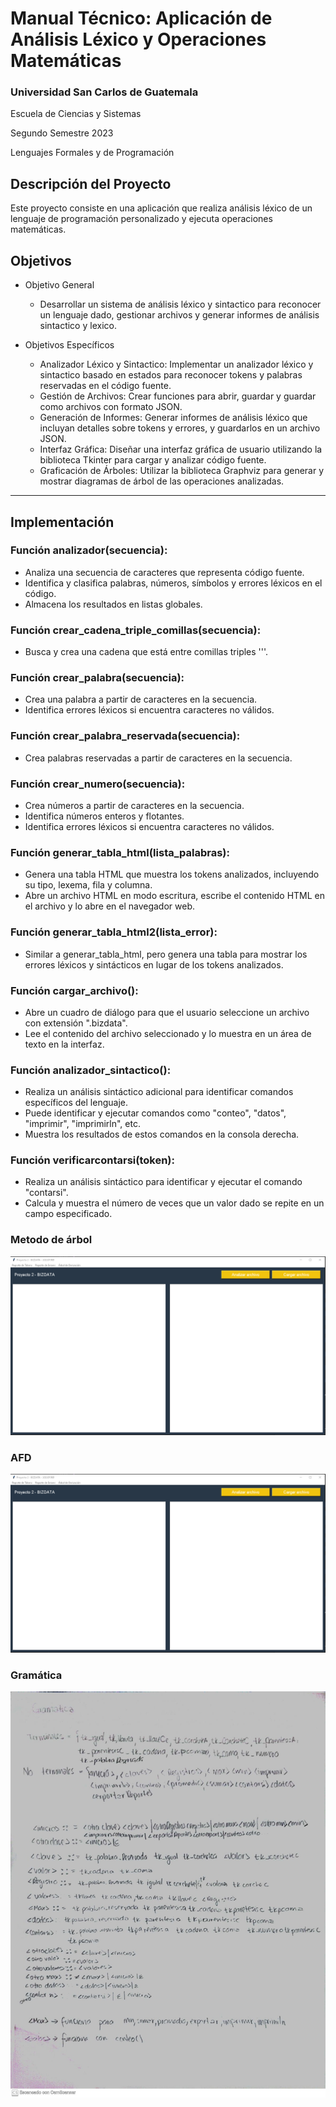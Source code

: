 # Manual Técnico: Aplicación de Análisis Léxico y Operaciones Matemáticas

### Universidad San Carlos de Guatemala
Escuela de Ciencias y Sistemas 

Segundo Semestre 2023

Lenguajes Formales y de Programación

## Descripción del Proyecto
Este proyecto consiste en una aplicación que realiza análisis léxico de un lenguaje de programación personalizado y ejecuta operaciones matemáticas. 


## Objetivos
* Objetivo General
    * Desarrollar un sistema de análisis léxico y sintactico para reconocer un lenguaje dado, gestionar archivos y generar informes de análisis sintactico y lexico.

* Objetivos Específicos
    * Analizador Léxico y Sintactico: Implementar un analizador léxico y sintactico basado en estados para reconocer tokens y palabras reservadas en el código fuente.
    * Gestión de Archivos: Crear funciones para abrir, guardar y guardar como archivos con formato JSON.
    * Generación de Informes: Generar informes de análisis léxico que incluyan detalles sobre tokens y errores, y guardarlos en un archivo JSON.
    * Interfaz Gráfica: Diseñar una interfaz gráfica de usuario utilizando la biblioteca Tkinter para cargar y analizar código fuente.
    * Graficación de Árboles: Utilizar la biblioteca Graphviz para generar y mostrar diagramas de árbol de las operaciones analizadas.
   


---
## Implementación
### Función analizador(secuencia):

- Analiza una secuencia de caracteres que representa código fuente.
- Identifica y clasifica palabras, números, símbolos y errores léxicos en el código.
- Almacena los resultados en listas globales.
### Función crear_cadena_triple_comillas(secuencia):

- Busca y crea una cadena que está entre comillas triples '''.
### Función crear_palabra(secuencia):

- Crea una palabra a partir de caracteres en la secuencia.
- Identifica errores léxicos si encuentra caracteres no válidos.
### Función crear_palabra_reservada(secuencia):

- Crea palabras reservadas a partir de caracteres en la secuencia.
### Función crear_numero(secuencia):

- Crea números a partir de caracteres en la secuencia.
- Identifica números enteros y flotantes.
- Identifica errores léxicos si encuentra caracteres no válidos.
### Función generar_tabla_html(lista_palabras):

- Genera una tabla HTML que muestra los tokens analizados, incluyendo su tipo, lexema, fila y columna.
- Abre un archivo HTML en modo escritura, escribe el contenido HTML en el archivo y lo abre en el navegador web.
### Función generar_tabla_html2(lista_error):

- Similar a generar_tabla_html, pero genera una tabla para mostrar los errores léxicos y sintácticos en lugar de los tokens analizados.
### Función cargar_archivo():

- Abre un cuadro de diálogo para que el usuario seleccione un archivo con extensión ".bizdata".
- Lee el contenido del archivo seleccionado y lo muestra en un área de texto en la interfaz.
### Función analizador_sintactico():

- Realiza un análisis sintáctico adicional para identificar comandos específicos del lenguaje.
- Puede identificar y ejecutar comandos como "conteo", "datos", "imprimir", "imprimirln", etc.
- Muestra los resultados de estos comandos en la consola derecha.
### Función verificarcontarsi(token):
- Realiza un análisis sintáctico para identificar y ejecutar el comando "contarsi".
- Calcula y muestra el número de veces que un valor dado se repite en un campo especificado.
###  Metodo de árbol
![Vista Principal](https://github.com/Serrano18/LFP_S2_2023_Proyecto2_202201989/blob/main/Imagenes/Interfaz.png)
###  AFD
![Vista Principal](https://github.com/Serrano18/LFP_S2_2023_Proyecto2_202201989/blob/main/Imagenes/Interfaz.png)
### Gramática
![Vista Principal](https://github.com/Serrano18/LFP_S2_2023_Proyecto2_202201989/blob/main/Imagenes/Gramatica.jpeg)
